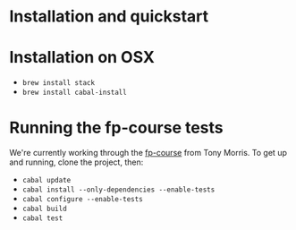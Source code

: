 # Installation and quickstart

# Installation on OSX

- `brew install stack`
- `brew install cabal-install`

# Running the fp-course tests

We're currently working through the [fp-course](https://github.com/data61/fp-course) from Tony Morris. To get up and
running, clone the project, then:

- `cabal update`
- `cabal install --only-dependencies --enable-tests`
- `cabal configure --enable-tests`
- `cabal build`
- `cabal test`
